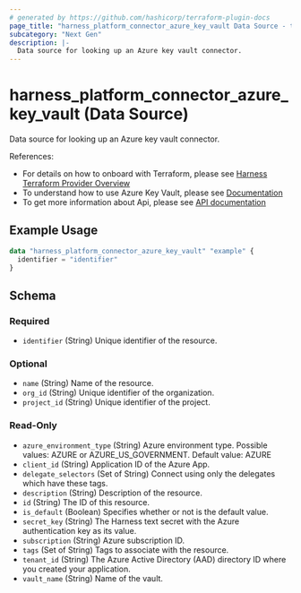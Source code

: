 ```yaml
---
# generated by https://github.com/hashicorp/terraform-plugin-docs
page_title: "harness_platform_connector_azure_key_vault Data Source - terraform-provider-harness"
subcategory: "Next Gen"
description: |-
  Data source for looking up an Azure key vault connector.
---
```


# harness_platform_connector_azure_key_vault (Data Source)

Data source for looking up an Azure key vault connector.

References:
- For details on how to onboard with Terraform, please see [Harness Terraform Provider Overview](https://developer.harness.io/docs/platform/terraform/harness-terraform-provider-overview/)
- To understand how to use Azure Key Vault, please see [Documentation](https://developer.harness.io/docs/platform/Secrets/Secrets-Management/azure-key-vault)
- To get more information about Api, please see [API documentation](https://apidocs.harness.io/tag/Connectors)

## Example Usage

```terraform
data "harness_platform_connector_azure_key_vault" "example" {
  identifier = "identifier"
}
```

<!-- schema generated by tfplugindocs -->
## Schema

### Required

- `identifier` (String) Unique identifier of the resource.

### Optional

- `name` (String) Name of the resource.
- `org_id` (String) Unique identifier of the organization.
- `project_id` (String) Unique identifier of the project.

### Read-Only

- `azure_environment_type` (String) Azure environment type. Possible values: AZURE or AZURE_US_GOVERNMENT. Default value: AZURE
- `client_id` (String) Application ID of the Azure App.
- `delegate_selectors` (Set of String) Connect using only the delegates which have these tags.
- `description` (String) Description of the resource.
- `id` (String) The ID of this resource.
- `is_default` (Boolean) Specifies whether or not is the default value.
- `secret_key` (String) The Harness text secret with the Azure authentication key as its value.
- `subscription` (String) Azure subscription ID.
- `tags` (Set of String) Tags to associate with the resource.
- `tenant_id` (String) The Azure Active Directory (AAD) directory ID where you created your application.
- `vault_name` (String) Name of the vault.


